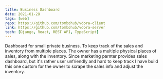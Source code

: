 ```yaml
---
title: Business Dashboard
date: 2021-01-28
tags: [web]
repo: https://github.com/tombohub/vdora-client
link: https://github.com/tombohub/vdora-server
tech: [Django, React, REST API, TypeScript]
---
```

Dashboard for small private business. To keep track of the sales and inventory from multiple places.
The owner has a multiple physical places of sales, along with the inventory. Since marketing parnter provides sales dashboard, but it's rather user unfriendly and hard to keep track I have build this one custom for the owner to scrape the sales info and adjust the inventory.